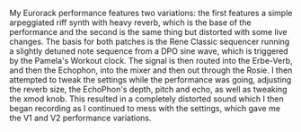 My Eurorack performance features two variations: the first features a simple arpeggiated riff synth with heavy reverb, which is the base of the performance and the second is the same thing but distorted with some live changes. 
The basis for both patches is the Rene Classic sequencer running a slightly detuned note sequence from a DPO sine wave, which is triggered by the Pamela's Workout clock. The signal is then routed into the Erbe-Verb, and then the Echophon,
into the mixer and then out through the Rosie. I then attempted to tweak the settings while the performance was going, adjusting the reverb size, the EchoPhon's depth, pitch and echo, as well as tweaking the xmod knob. This resulted
in a completely distorted sound which I then began recording as I continued to mess with the settings, which gave me the V1 and V2 performance variations.
